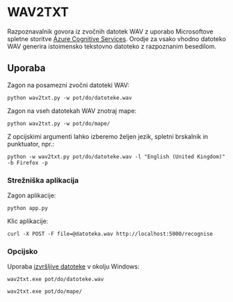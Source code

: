 # WAV2TXT

Razpoznavalnik govora iz zvočnih datotek WAV z uporabo Microsoftove spletne storitve [Azure Cognitive Services](https://azure.microsoft.com/en-us/services/cognitive-services/speech-to-text/#features). Orodje za vsako vhodno datoteko WAV generira istoimensko tekstovno datoteko z razpoznanim besedilom.

## Uporaba

Zagon na posamezni zvočni datoteki WAV:

```python wav2txt.py -w pot/do/datoteke.wav```

Zagon na vseh datotekah WAV znotraj mape:

```python wav2txt.py -w pot/do/mape/```

Z opcijskimi argumenti lahko izberemo željen jezik, spletni brskalnik in punktuator, npr.:

```python -w wav2txt.py pot/do/datoteke.wav -l "English (United Kingdom)" -b Firefox -p```

### Strežniška aplikacija

Zagon aplikacije:

```python app.py```

Klic aplikacije:

```curl -X POST -F file=@datoteka.wav http://localhost:5000/recognise```

### Opcijsko

Uporaba [izvršljive datoteke](https://unilj-my.sharepoint.com/:u:/g/personal/janezkrfe_fe1_uni-lj_si/EZN2fcSiW-JAueoIyGGIA2wBDRHj8u4RQsacJgxNlIpwiQ) v okolju Windows:

```wav2txt.exe pot/do/datoteke.wav```

```wav2txt.exe pot/do/mape/```
